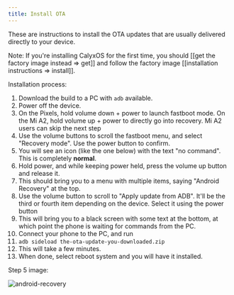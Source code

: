 ```yaml
---
title: Install OTA
---
```


These are instructions to install the OTA updates that are usually delivered directly to your device.

<div class="alert alert-info" markdown="0">
Note: If you're installing CalyxOS for the first time, you should [[get the factory image instead => get]] and follow the factory image [[installation instructions => install]].
</div>

Installation process:
1.  Download the build to a PC with `adb` available.
2.  Power off the device.
3.  On the Pixels, hold volume down + power to launch fastboot mode. On the Mi A2, hold volume up + power to directly go into recovery. Mi A2 users can skip the next step
4.  Use the volume buttons to scroll the fastboot menu, and select "Recovery mode". Use the power button to confirm.
5.  You will see an icon (like the one below) with the text "no command". This is completely **normal**.
6.  Hold power, and while keeping power held, press the volume up button and release it.
7.  This should bring you to a menu with multiple items, saying "Android Recovery" at the top.
8.  Use the volume button to scroll to "Apply update from ADB". It'll be the third or fourth item depending on the device. Select it using the power button
9.  This will bring you to a black screen with some text at the bottom, at which point the phone is waiting for commands from the PC.
10.  Connect your phone to the PC, and run
11.  `adb sideload the-ota-update-you-downloaded.zip`
12.  This will take a few minutes.
13.  When done, select reboot system and you will have it installed.

Step 5 image:

![android-recovery](/assets/images/android-recovery.png)